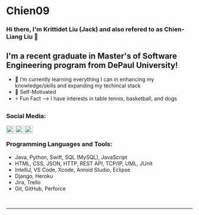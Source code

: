 # Chien09
 
### Hi there, I'm Krittidet Liu (Jack) and also refered to as Chien-Liang Liu 👋 

## I'm a recent graduate in Master's of Software Engineering program from DePaul University! 

- 🌱 I’m currently learning everything I can in enhancing my knowledge/skills and expanding my techincal stack
- 👯 Self-Motivated 
- ⚡ Fun Fact --> I have interests in table tennis, basketball, and dogs 

### Social Media:

[<img align="left" alt="Chien09 | LinkedIn" width="22px" src="https://cdn.jsdelivr.net/npm/simple-icons@v3/icons/linkedin.svg" />][linkedin]
[<img align="left" alt="Chien09 | Instagram" width="22px" src="https://cdn.jsdelivr.net/npm/simple-icons@v3/icons/instagram.svg" />][instagram]
[<img align="left" alt="Chien09 | LinkedIn" width="22px" src="https://www.flaticon.com/premium-icon/linkedin_3536505?term=linkedin&page=1&position=2&page=1&position=2&related_id=3536505" />][linkedin]

<br />

### Programming Languages and Tools:

- Java, Python, Swift, SQL (MySQL), JavaScript
- HTML, CSS, JSON, HTTP, REST API, TCP/IP, UML, JUnit
- IntelliJ, VS Code, Xcode, Anroid Studio, Eclipse
- Django, Heroku
- Jira, Trello
- Git, GitHub, Perforce 

<br />

---

[instagram]: https://instagram.com/candypopcoke
[linkedin]: https://linkedin.com/in/chienliangliujack
